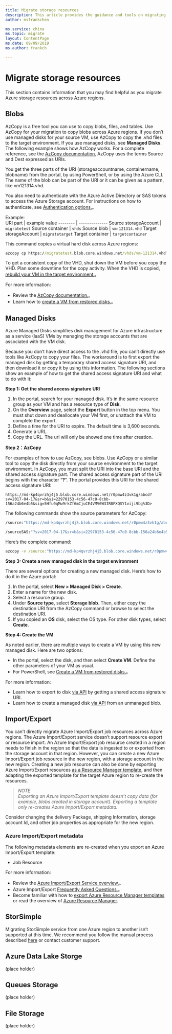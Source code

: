 ```yaml
---
title: Migrate storage resources
description: This article provides the guidance and tools on migrating storage resouces.
author: msfrankchen

ms.service: china 
ms.topic: migrate
layout: ContentPage 
ms.date: 09/09/2019
ms.author: frankch

---
```


# Migrate storage resources

This section contains information that you may find helpful as you migrate Azure storage resources across Azure regions.

## Blobs

AzCopy is a free tool you can use to copy blobs, files, and tables. Use AzCopy for your migration to copy blobs across Azure regions.
If you don’t use managed disks for your source VM, use AzCopy to copy the .vhd files to
the target environment. If you use managed disks, see **Managed Disks**.
The following example shows how AzCopy works. For a complete reference, see the [AzCopy documentation.](https://docs.azure.cn/storage/common/storage-use-azcopy-v10)
AzCopy uses the terms Source and Dest expressed as URIs.
 
You get the three parts of the URI (storageaccountname, containername, blobname) from the portal, by using PowerShell, or by using the Azure CLI. The name of the blob can be part of the URI or it can be given as a pattern, like vm121314.vhd.

You also need to authenticate with the Azure Active Directory or SAS tokens to access the Azure Storage account. For instructions on how to authenticate, see [Authentication options.](https://docs.azure.cn/storage/common/storage-use-azcopy-v10#authentication-options)。

Example:  
URI part | example value
-------- | --------------
Source storageAccount | `migratetest`
Source container | `vhds`
Source blob | `vm-121314.vhd`
Target storageAccount | `migratetarget`
Target container | `targetcontainer`

This command copies a virtual hard disk across Azure regions:
```cmd
azcopy cp https://migratetest.blob.core.windows.net/vhds/vm-121314.vhd?<sastokenhere> https://migratetarget.blob.core.windows.net/targetcontainer?<sastokenhere>
```
To get a consistent copy of the VHD, shut down the VM before you copy the VHD. Plan some downtime for the copy activity. When the VHD is copied, [rebuild your VM in the target environment.](https://docs.azure.cn/backup/backup-azure-vms-automation#create-a-vm-from-restored-disks)。

For more information: 
* 	Review the [AzCopy documentation.](https://docs.microsoft.com/azure/storage/common/storage-use-azcopy-v10)。
* 	Learn how to [create a VM from restored disks.](https://docs.azure.cn/zh-cn/backup/backup-azure-vms-automation#create-a-vm-from-restored-disks)。

## Managed Disks
Azure Managed Disks simplifies disk management for Azure infrastructure as a service (IaaS) VMs by managing the storage accounts that are associated with the VM disk.

Because you don’t have direct access to the .vhd file, you can’t directly use tools like AzCopy to copy your files. The workaround is to first export the managed disk by getting a temporary shared access signature URI, and then download it or copy it by using this information. The following sections show an example of how to get the shared access signature URI and what to do with it:
 
**Step 1: Get the shared access signature URI**
1. In the portal, search for your managed disk. It’s in the same resource group as your VM and has a resource type of **Disk**.
2.	On the **Overview** page, select the **Export** button in the top menu. You must shut down and deallocate your VM first, or unattach the VM to complete the export.
3.	Define a time for the URI to expire. The default time is 3,600 seconds.
4.	Generate a URL.
5.	Copy the URL. The url will only be showed one time after creation.

**Step 2：AzCopy**

For examples of how to use AzCopy, see blobs. Use AzCopy or a similar tool to copy the disk directly from your source environment to the target environment. In AzCopy, you must split the URI into the base URI and the shared access signature part. The shared access signature part of the URI begins with the character “**?**”. The portal provides this URI for the shared access signature URI:

```http
https://md-kp4qvrzhj4j5.blob.core.windows.net/r0pmw4z3vk1g/abcd?sv=2017-04-17&sr=b&si=22970153-4c56-47c0-8cbb-156a24b6e4b5&sig=5Hfu0qMw9rkZf6mCjuCE4VMV6W3IR8FXQSY1viji9bg%3D>
```
The following commands show the source parameters for AzCopy:
```cmd
/source:"https://md-kp4qvrzhj4j5.blob.core.windows.net/r0pmw4z3vk1g/abcd" 
```
```cmd
/sourceSAS:"?sv=2017-04-17&sr=b&si=22970153-4c56-47c0-8cbb-156a24b6e4b5&sig=5Hfu0qMw9rkZf6mCjuCE4VMV6W3IR8FXQSY1viji9bg%3D"
```
Here’s the complete command:
```cmd
azcopy -v /source:"https://md-kp4qvrzhj4j5.blob.core.windows.net/r0pmw4z3vk1g/abcd" /sourceSAS:"?sv=2017-04-17&sr=b&si=22970153-4c56-47c0-8cbb-156a24b6e4b5&sig=5Hfu0qMw9rkZf6mCjuCE4VMV6W3IR8FXQSY1viji9bg%3D" /dest:"https://migratetarget.blob.core.windows.net/targetcontainer/newdisk.vhd" /DestKey:"o//ucD\... Kdpw=="
```
**Step 3: Create a new managed disk in the target environment**

There are several options for creating a new managed disk. Here’s how to do it in the Azure portal: 

1.	In the portal, select **New > Managed Disk > Create**. 
2.	Enter a name for the new disk. 
3.	Select a resource group.
4.	Under **Source type**, select **Storage blob**. Then, either copy the destination URI from the AzCopy command or browse to select the destination URI.
5.	If you copied an **OS** disk, select the OS type. For other disk types, select **Create**.   

**Step 4: Create the VM**

As noted earlier, there are multiple ways to create a VM by using this new managed disk. Here are two options: 
* In the portal, select the disk, and then select **Create VM**. Define the other parameters of your VM as usual.
* For PowerShell, see [Create a VM from restored disks.](https://docs.azure.cn/backup/backup-azure-vms-automation#create-a-vm-from-restored-disks)。

For more information: 
* Learn how to export to disk [via API](https://docs.microsoft.com/rest/api/compute/disks/grantaccess) by getting a shared access signature URI. 
* Learn how to create a managed disk [via API](https://docs.microsoft.com/rest/api/compute/disks/createorupdate#create_a_managed_disk_by_importing_an_unmanaged_blob_from_a_different_subscription.) from an unmanaged blob.

## Import/Export

You can’t directly migrate Azure Import/Export job resources across Azure regions. The Azure Import/Export service doesn’t support resource export or resource import.
An Azure Import/Export job resource created in a region needs to finish in the region so that the data is ingested to or exported from the storage account in that region. 
However, you can create a new Azure Import/Export job resource in the new region, with a storage account in the new region.
Creating a new job resource can also be done by exporting Azure Import/Export resources [as a Resource Manager template](https://docs.azure.cn/azure-resource-manager/manage-resource-groups-portal#export-resource-groups-to-templates), and then adapting the exported template for the target Azure region to re-create the resources.

>*NOTE*  
>*Exporting an Azure Import/Export template doesn’t copy data (for example, blobs created in storage account). Exporting a template only re-creates Azure Import/Export metadata.*

Consider changing the delivery Package, shipping Information, storage account Id, and other job properties as appropriate for the new region.

### Azure Import/Export metadata
The following metadata elements are re-created when you export an Azure Import/Export template: 
* Job Resource

For more information: 
* Review the [Azure Import/Export Service overview.](https://docs.azure.cn/storage/common/storage-import-export-service)。
* Azure Import/Export [Frequently Asked Questions.](https://docs.azure.cn/storage/common/storage-import-export-service-faq)。
* Become familiar with how to [export Azure Resource Manager templates](https://docs.azure.cn/azure-resource-manager/manage-resource-groups-portal#export-resource-groups-to-templates) or read the overview of [Azure Resource Manager](https://docs.azure.cn/azure-resource-manager/resource-group-overview).


## StorSimple

Migrating StorSimple service from one Azure region to another isn’t supported at this time. We recommend you follow the manual process described [here](https://docs.microsoft.com/azure/storsimple/storsimple-8000-migrate-classic-azure-portal#datacenter-changes) or contact customer support.


## Azure Data Lake Storge
(place holder)

## Queues Storage
(place holder)

## File Storage
(place holder)



